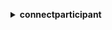 **<details ><summary style="color:none;">connectparticipant</summary><blockquote>**

- **<details><summary style="color:none;"><b><u>complete-attachment-upload</b></u></summary><blockquote>**

  * **<p style="color:none;">--attachment-ids</p>**
  * **<p style="color:none;">--client-token</p>**
  * **<p style="color:none;">--connection-token</p>**
  * **<p style="color:none;">--cli-input-json</p>**
  * **<p style="color:none;">--cli-input-yaml</p>**
  * **<p style="color:none;">--generate-cli-skeleton</p>**
  </br>
  **<p style="color:red;">Description</p>**
  </br>
  ## **Examples**
  ```bash

  ```
  ```json

  ```


- **<details><summary style="color:none;"><b><u>create-participant-connection</b></u></summary><blockquote>**

  * **<p style="color:none;">--type</p>**
  * **<p style="color:none;">--participant-token</p>**
  * **<p style="color:none;">--cli-input-json</p>**
  * **<p style="color:none;">--cli-input-yaml</p>**
  * **<p style="color:none;">--generate-cli-skeleton</p>**
  </br>
  **<p style="color:red;">Description</p>**
  </br>
  ## **Examples**
  ```bash

  ```
  ```json

  ```


- **<details><summary style="color:none;"><b><u>disconnect-participant</b></u></summary><blockquote>**

  * **<p style="color:none;">--client-token</p>**
  * **<p style="color:none;">--connection-token</p>**
  * **<p style="color:none;">--cli-input-json</p>**
  * **<p style="color:none;">--cli-input-yaml</p>**
  * **<p style="color:none;">--generate-cli-skeleton</p>**
  </br>
  **<p style="color:red;">Description</p>**
  </br>
  ## **Examples**
  ```bash

  ```
  ```json

  ```


- **<details><summary style="color:none;"><b><u>get-attachment</b></u></summary><blockquote>**

  * **<p style="color:none;">--attachment-id</p>**
  * **<p style="color:none;">--connection-token</p>**
  * **<p style="color:none;">--cli-input-json</p>**
  * **<p style="color:none;">--cli-input-yaml</p>**
  * **<p style="color:none;">--generate-cli-skeleton</p>**
  </br>
  **<p style="color:red;">Description</p>**
  </br>
  ## **Examples**
  ```bash

  ```
  ```json

  ```


- **<details><summary style="color:none;"><b><u>get-transcript</b></u></summary><blockquote>**

  * **<p style="color:none;">--contact-id</p>**
  * **<p style="color:none;">--max-results</p>**
  * **<p style="color:none;">--next-token</p>**
  * **<p style="color:none;">--scan-direction</p>**
  * **<p style="color:none;">--sort-order</p>**
  * **<p style="color:none;">--start-position</p>**
  * **<p style="color:none;">--connection-token</p>**
  * **<p style="color:none;">--cli-input-json</p>**
  * **<p style="color:none;">--cli-input-yaml</p>**
  * **<p style="color:none;">--generate-cli-skeleton</p>**
  </br>
  **<p style="color:red;">Description</p>**
  </br>
  ## **Examples**
  ```bash

  ```
  ```json

  ```


- **<details><summary style="color:none;"><b><u>help</b></u></summary><blockquote>**

  * **<p style="color:none;"></p>**
  </br>
  **<p style="color:red;">Description</p>**
  </br>
  ## **Examples**
  ```bash

  ```
  ```json

  ```


- **<details><summary style="color:none;"><b><u>send-event</b></u></summary><blockquote>**

  * **<p style="color:none;">--content-type</p>**
  * **<p style="color:none;">--content</p>**
  * **<p style="color:none;">--client-token</p>**
  * **<p style="color:none;">--connection-token</p>**
  * **<p style="color:none;">--cli-input-json</p>**
  * **<p style="color:none;">--cli-input-yaml</p>**
  * **<p style="color:none;">--generate-cli-skeleton</p>**
  </br>
  **<p style="color:red;">Description</p>**
  </br>
  ## **Examples**
  ```bash

  ```
  ```json

  ```


- **<details><summary style="color:none;"><b><u>send-message</b></u></summary><blockquote>**

  * **<p style="color:none;">--content-type</p>**
  * **<p style="color:none;">--content</p>**
  * **<p style="color:none;">--client-token</p>**
  * **<p style="color:none;">--connection-token</p>**
  * **<p style="color:none;">--cli-input-json</p>**
  * **<p style="color:none;">--cli-input-yaml</p>**
  * **<p style="color:none;">--generate-cli-skeleton</p>**
  </br>
  **<p style="color:red;">Description</p>**
  </br>
  ## **Examples**
  ```bash

  ```
  ```json

  ```


- **<details><summary style="color:none;"><b><u>start-attachment-upload</b></u></summary><blockquote>**

  * **<p style="color:none;">--content-type</p>**
  * **<p style="color:none;">--attachment-size-in-bytes</p>**
  * **<p style="color:none;">--attachment-name</p>**
  * **<p style="color:none;">--client-token</p>**
  * **<p style="color:none;">--connection-token</p>**
  * **<p style="color:none;">--cli-input-json</p>**
  * **<p style="color:none;">--cli-input-yaml</p>**
  * **<p style="color:none;">--generate-cli-skeleton</p>**
  </br>
  **<p style="color:red;">Description</p>**
  </br>
  ## **Examples**
  ```bash

  ```
  ```json

  ```


</blockquote></details>
</blockquote></details>
</blockquote></details>
</blockquote></details>
</blockquote></details>
</blockquote></details>
</blockquote></details>
</blockquote></details>
</blockquote></details>
</blockquote></details>
